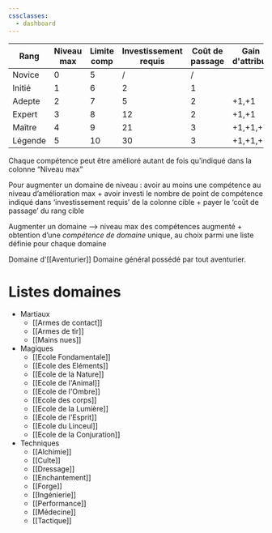 ```yaml
---
cssclasses:
  - dashboard
---
```

| Rang    | Niveau max | Limite comp | Investissement requis | Coût de passage | Gain d'attribut |
| ------- | ---------- | ----------- | --------------------- | --------------- | --------------- |
| Novice  | 0          | 5           | /                     | /               |                 |
| Initié  | 1          | 6           | 2                     | 1               |                 |
| Adepte  | 2          | 7           | 5                     | 2               | +1,+1           |
| Expert  | 3          | 8           | 12                    | 2               | +1,+1           |
| Maître  | 4          | 9           | 21                    | 3               | +1,+1,+1        |
| Légende | 5          | 10          | 30                    | 3               | +1,+1,+1        | 

Chaque compétence peut être amélioré autant de fois qu’indiqué dans la colonne “Niveau max”

Pour augmenter un domaine de niveau : avoir au moins une compétence au niveau d’amélioration max + avoir investi le nombre de point de compétence indiqué dans ‘investissement requis’ de la colonne cible + payer le ‘coût de passage’ du rang cible

Augmenter un domaine —> niveau max des compétences augmenté + obtention d’une _compétence de domaine_ unique, au choix parmi une liste définie pour chaque domaine


Domaine d'[[Aventurier]]
Domaine général possédé par tout aventurier.
# Listes domaines
- Martiaux
	- [[Armes de contact]]
	- [[Armes de tir]]
	- [[Mains nues]]
- Magiques
	- [[Ecole Fondamentale]]
	- [[Ecole des Eléments]]
	- [[Ecole de la Nature]]
	- [[Ecole de l'Animal]]
	- [[Ecole de l'Ombre]]
	- [[Ecole des corps]]
	- [[Ecole de la Lumière]]
	- [[Ecole de l'Esprit]]
	- [[Ecole du Linceul]]
	- [[Ecole de la Conjuration]]
- Techniques
	- [[Alchimie]]
	- [[Culte]]
	- [[Dressage]]
	- [[Enchantement]]
	- [[Forge]]
	- [[Ingénierie]]
	- [[Performance]]
	- [[Médecine]]
	- [[Tactique]]
